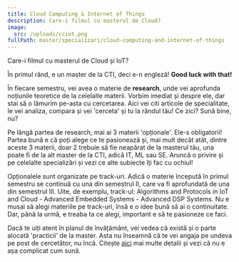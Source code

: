 ```yaml
---
title: Cloud Computing & Internet of Things
description: Care-i filmul cu masterul de Cloud?
image:
  src: /uploads/cciot.png
fullPath: master/specializari/cloud-computing-and-internet-of-things
---
```

Care-i filmul cu masterul de Cloud și IoT?

În primul rând, e un master de la CTI, deci e-n engleză! **Good luck with that!**

În fiecare semestru, vei avea o materie de **research**, unde vei aprofunda noțiunile teoretice de la celelalte materii. Vorbim imediat și despre ele, dar stai să o lămurim pe-asta cu cercetarea. Aici vei citi articole de specialitate, le vei analiza, compara și vei 'cerceta' și tu la rândul tău! Ce zici? Sună bine, nu? 

Pe lângă partea de research, mai ai 3 materii 'opționale'. Ele-s obligatorii! Partea bună e că poți alege ce te pasionează și, mai mult decât atât, dintre aceste 3 materii, doar 2 trebuie să fie neapărat de la masterul tău, una poate fi de la alt master de la CTI, adică IT, ML sau SE. Aruncă o privire și pe celelalte specializări și vezi ce alte subiecte îți fac cu ochiul!

Opționalele sunt organizate pe track-uri. Adică o materie începută în primul semestru se continuă cu una din semestrul II, care va fi aprofundată de una din semestrul III. Uite, de exemplu, track-ul: Algorithms and Protocols in IoT and Cloud - Advanced Embedded Systems - Advanced DSP Systems. Nu e musai să alegi materiile pe track-uri, însă e o idee bună să ai o continuitate. Dar, până la urmă, e treaba ta ce alegi, important e să te pasioneze ce faci. 

Dacă te uiți atent în planul de învățământ, vei vedea că există și o parte alocată 'practicii' de la master. Asta nu înseamnă că te vei angaja pe undeva pe post de cercetător, nu încă. Citește [aici](https://ac.upt.ro/practica-master/) mai multe detalii și vezi că nu e așa complicat cum sună.